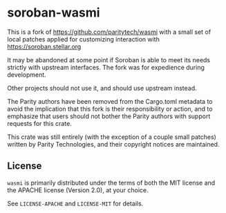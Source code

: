 # soroban-wasmi 

This is a fork of https://github.com/paritytech/wasmi with a small set of local
patches applied for customizing interaction with https://soroban.stellar.org

It may be abandoned at some point if Soroban is able to meet its needs strictly
with upstream interfaces. The fork was for expedience during development.

Other projects should not use it, and should use upstream instead.

The Parity authors have been removed from the Cargo.toml metadata to avoid the
implication that this fork is their responsibility or action, and to emphasize
that users should not bother the Parity authors with support requests for this
crate.

This crate was still entirely (with the exception of a couple small patches)
written by Parity Technologies, and their copyright notices are maintained.

## License

`wasmi` is primarily distributed under the terms of both the MIT
license and the APACHE license (Version 2.0), at your choice.

See `LICENSE-APACHE` and `LICENSE-MIT` for details.

